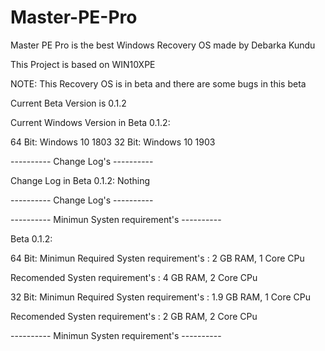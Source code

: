 # Master-PE-Pro

Master PE Pro is the best Windows Recovery OS made by Debarka Kundu

This Project is based on WIN10XPE

NOTE: This Recovery OS is in beta and there are some bugs in this beta

Current Beta Version is 0.1.2

Current Windows Version in Beta 0.1.2:

64 Bit: Windows 10 1803
32 Bit: Windows 10 1903

---------- Change Log's ----------

Change Log in Beta 0.1.2:
Nothing

---------- Change Log's ----------

---------- Minimun Systen requirement's ----------

Beta 0.1.2:

64 Bit:
Minimun Required Systen requirement's :
2 GB RAM, 1 Core CPu

Recomended Systen requirement's :
4 GB RAM, 2 Core CPu

32 Bit:
Minimun Required Systen requirement's :
1.9 GB RAM, 1 Core CPu

Recomended Systen requirement's :
2 GB RAM, 2 Core CPu

---------- Minimun Systen requirement's ----------
